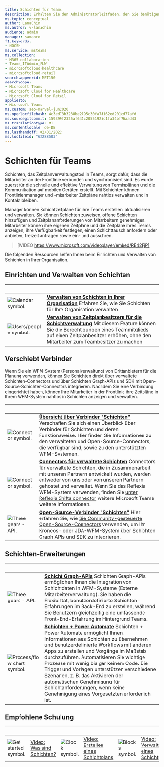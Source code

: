 ```yaml
---
title: Schichten für Teams
description: Erhalten Sie den Administratorleitfaden, den Sie benötigen, um Schichten, das Tool für die Zeitplanverwaltung, in einem Teams.
ms.topic: conceptual
author: LanaChin
ms.author: v-lanachin
audience: admin
manager: samanro
f1.keywords:
- NOCSH
ms.service: msteams
ms.collection:
- M365-collaboration
- Teams_ITAdmin_FLW
- microsoftcloud-healthcare
- microsoftcloud-retail
search.appverid: MET150
searchScope:
- Microsoft Teams
- Microsoft Cloud for Healthcare
- Microsoft Cloud for Retail
appliesto:
- Microsoft Teams
ms.custom: seo-marvel-jun2020
ms.openlocfilehash: 4c3ed73b3238be2795c30fa7d162ed201cd77afd
ms.sourcegitcommit: 159399f2325af644c20551925c1fa34bf76aad43
ms.translationtype: MT
ms.contentlocale: de-DE
ms.lasthandoff: 02/01/2022
ms.locfileid: "62288503"
---
```

# <a name="shifts-for-teams"></a>Schichten für Teams

Schichten, das Zeitplanverwaltungstool in Teams, sorgt dafür, dass die Mitarbeiter an der Frontlinie verbunden und synchronisiert sind. Es wurde zuerst für die schnelle und effektive Verwaltung von Terminplänen und die Kommunikation auf mobilen Geräten erstellt. Mit Schichten können Frontlinienmanager und -mitarbeiter Zeitpläne nahtlos verwalten und in Kontakt bleiben.

Manager können Schichtzeitpläne für ihre Teams erstellen, aktualisieren und verwalten. Sie können Schichten zuweisen, offene Schichten hinzufügen und Zeitplananforderungen von Mitarbeitern genehmigen. Mitarbeiter können ihre eigenen Zeitpläne und die Zeitpläne ihres Teams anzeigen, ihre Verfügbarkeit festlegen, einen Schichttausch anfordern oder anbieten, freizeit anfragen sowie ein- und aussuhren.

> [!VIDEO https://www.microsoft.com/videoplayer/embed/RE42FjP]

Die folgenden Ressourcen helfen Ihnen beim Einrichten und Verwalten von Schichten in Ihrer Organisation.

## <a name="set-up-and-manage-shifts"></a>Einrichten und Verwalten von Schichten

|&nbsp;  |&nbsp; |
|---------|---------|
|<img src="/office/media/icons/calendar-teams.png" alt="Calendar symbol.">|**[Verwalten von Schichten in Ihrer Organisation](shifts/manage-the-shifts-app-for-your-organization-in-teams.md)** Erfahren Sie, wie Sie Schichten für Ihre Organisation verwalten. |
|<img src="/office/media/icons/users-people.png" alt="Users/people symbol.">|**[Verwalten von Zeitplanbesitzern für die Schichtverwaltung](shifts/schedule-owner-for-shift-management.md)** Mit diesem Feature können Sie die Berechtigungen eines Teammitglieds auf einen Zeitplanbesitzer erhöhen, ohne den Mitarbeiter zum Teambesitzer zu machen. |

## <a name="shifts-connectors"></a>Verschiebt Verbinder

Wenn Sie ein WFM-System (Personalverwaltung) von Drittanbietern für die Planung verwenden, können Sie Schichten direkt über verwaltete Schichten-Connectors und über Schichten Graph-APIs und SDK mit Open-Source-Schichten-Connectors integrieren. Nachdem Sie eine Verbindung eingerichtet haben, können Ihre Mitarbeiter in der Frontlinie ihre Zeitpläne in Ihrem WFM-System nahtlos in Schichten anzeigen und verwalten.

|&nbsp;  |&nbsp;  |
|---------|---------|
|<img src="/office/media/icons/connector-teams.png" alt="Connector symbol.">     | **[Übersicht über Verbinder "Schichten"](shifts/shifts-connectors.md)** Verschaffen Sie sich einen Überblick über Verbinder für Schichten und deren Funktionsweise. Hier finden Sie Informationen zu den verwalteten und Open-Source-Connectors, die verfügbar sind, sowie zu den unterstützten WFM-Systemen.   |
|<img src="/office/media/icons/connector-teams.png" alt="Connector symbol.">     | **[Connectors für verwaltete Schichten](shifts/shifts-connectors.md#managed-shifts-connectors)** Connectors für verwaltete Schichten, die in Zusammenarbeit mit unseren Partnern entwickelt wurden, werden entweder von uns oder von unseren Partnern gehostet und verwaltet. Wenn Sie das Reflexis WFM-System verwenden, finden Sie [unter Reflexis Shifts connector](shifts/shifts-connectors.md#reflexis-shifts-connector-for-microsoft-teams) weitere Microsoft Teams weitere Informationen.    |
|<img src="/office/media/icons/api.png" alt="Three gears - API.">    | **[Open-Source-Verbinder "Schichten"](/microsoftteams/platform/samples/shifts-wfm-connectors)** Hier erfahren Sie, wie [Sie Community-gesteuerte Open-Source-Connectors](https://github.com/OfficeDev/Microsoft-Teams-Shifts-WFM-Connectors) verwenden, um Ihr Kroneos- oder JDA-WFM-System über Schichten Graph APIs und SDK zu integrieren.    |

## <a name="shifts-extensions"></a>Schichten-Erweiterungen

|&nbsp;|&nbsp;|
| ------------- | ------------- |
| <img src="/office/media/icons/api.png" alt="Three gears - API."> | **[Schicht Graph-APIs](/graph/api/resources/shift)** Schichten Graph-APIs ermöglichen Ihnen die Integration von Schichtdaten in WFM-Systeme (Externe Mitarbeiterverwaltung). Sie haben die Flexibilität, benutzerdefinierte Schichten-Erfahrungen im Back-End zu erstellen, während Sie Benutzern gleichzeitig eine umfassende Front-End-Erfahrung im Hintergrund Teams.             |
|<img src="/office/media/icons/process-flow-teams.png" alt="Process/flow chart symbol."> | **[Schichten + Power Automate](https://github.com/OfficeDev/Microsoft-Teams-Shifts-Power-Automate-Templates)** Schichten + Power Automate ermöglicht Ihnen, Informationen aus Schichten zu übernehmen und benutzerdefinierte Workflows mit anderen Apps zu erstellen und Vorgänge im Maßstab durchzuführen. Automatisieren Sie wichtige Prozesse mit wenig bis gar keinem Code. Die Trigger und Vorlagen unterstützen verschiedene Szenarien, z. B. das Aktivieren der automatischen Genehmigung für Schichtanforderungen, wenn keine Genehmigung eines Vorgesetzten erforderlich ist. |

## <a name="featured-training"></a>Empfohlene Schulung

|&nbsp;|&nbsp;|&nbsp;|&nbsp;|&nbsp;|&nbsp;|
| ------------- | ------------- | ------------- | ------------- | ------------- | ------------- |
| <img src="/office/media/icons/get-started-teams.png" alt="Get started symbol.">  |  [Video: Was sind Schichten?](https://support.office.com/article/what-is-shifts-f8efe6e4-ddb3-4d23-b81b-bb812296b821) |<img src="/office/media/icons/clock-teams.png" alt="Clock symbol."> |  [Video: Erstellen eines Schichtplans](https://support.microsoft.com/office/create-a-shifts-schedule-2b94ca38-36db-4a1c-8fee-f8f0fec9a984) |<img src="/office/media/icons/blocks-teams.png" alt="Blocks symbol.">|  [Video: Verwalten eines Schichtplans](https://support.microsoft.com/office/manage-and-view-a-shifts-schedule-63acda7b-ea39-441a-b1c6-c404a72e79f7) |
